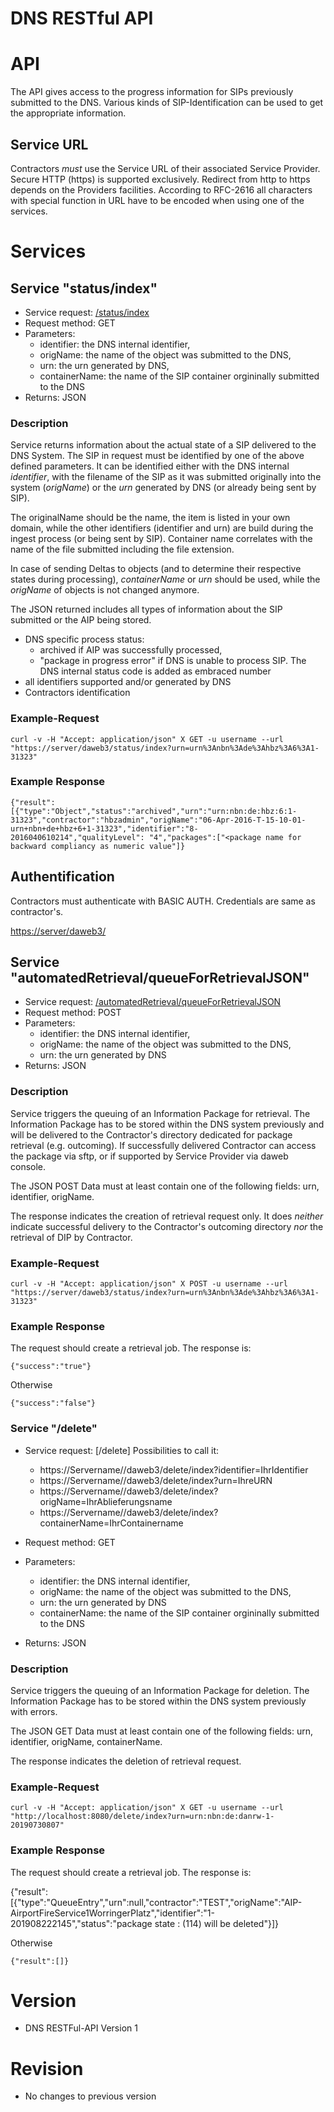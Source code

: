 DNS RESTful API             
========      

# API
The API gives access to the progress information for SIPs previously submitted to the DNS. Various kinds of SIP-Identification can be used to get the appropriate information.

## Service URL
Contractors *must* use the Service URL of their associated Service Provider. Secure HTTP (https) is supported exclusively. Redirect from http to https depends on the Providers facilities.  According to RFC-2616 all characters with special function in URL have to be encoded when using one of the services.

# Services

## Service "status/index"

* Service request: [/status/index](https://server/daweb3/status/index)
* Request method: GET
* Parameters:
    * identifier: the DNS internal identifier,
    * origName: the name of the object was submitted to the DNS,
    * urn: the urn generated by DNS,
    * containerName: the name of the SIP container orgininally submitted to the DNS
* Returns: JSON

### Description

Service returns information about the actual state of a SIP delivered to the DNS System. The SIP in request must be identified by one of the above defined parameters. It can be identified either with the DNS internal *identifier*, with the filename of the SIP as it was submitted originally into the system (*origName*) or the *urn* generated by DNS (or already being sent by SIP). 

The originalName should be the name, the item is listed in your own domain, while the other identifiers (identifier and urn) are build during the ingest process (or being sent by SIP). Container name correlates with the name of the file submitted including the file extension.

In case of sending Deltas to objects (and to determine their respective states during processing), *containerName* or *urn* should be used, while the *origName* of objects is not changed anymore. 

The JSON returned includes all types of information about the SIP submitted or the AIP being stored. 

* DNS specific process status: 
    * archived if AIP was successfully processed, 
    * "package in progress error" if DNS is unable to process SIP. The DNS internal status code is added as embraced number 
* all identifiers supported and/or generated by DNS
* Contractors identification

### Example-Request

    curl -v -H "Accept: application/json" X GET -u username --url "https://server/daweb3/status/index?urn=urn%3Anbn%3Ade%3Ahbz%3A6%3A1-31323"

### Example Response    

    {"result":
    [{"type":"Object","status":"archived","urn":"urn:nbn:de:hbz:6:1-31323","contractor":"hbzadmin","origName":"06-Apr-2016-T-15-10-01-urn+nbn+de+hbz+6+1-31323","identifier":"8-2016040610214","qualityLevel": "4","packages":["<package name for backward compliancy as numeric value"]}
## Authentification

Contractors must authenticate with BASIC AUTH. Credentials are same as contractor's.

[https://server/daweb3/](https://Server/daweb3/)

## Service "automatedRetrieval/queueForRetrievalJSON"

* Service request: [/automatedRetrieval/queueForRetrievalJSON](https://server/daweb3/automatedRetrieval/queueForRetrievalJSON)
* Request method: POST
* Parameters:
    * identifier: the DNS internal identifier,
    * origName: the name of the object was submitted to the DNS,
    * urn: the urn generated by DNS
* Returns: JSON


### Description
Service triggers the queuing of an Information Package for retrieval. The Information Package has to be stored within the DNS system previously and will be delivered to the Contractor's directory dedicated for package retrieval (e.g. outcoming). If successfully delivered Contractor can access the package via sftp, or if supported by Service Provider via daweb console.

The JSON POST Data must at least contain one of the following fields: urn, identifier, origName.

The response indicates the creation of retrieval request only. It does *neither* indicate successful delivery to the Contractor's outcoming directory *nor* the retrieval of DIP by Contractor.

### Example-Request

    curl -v -H "Accept: application/json" X POST -u username --url "https://server/daweb3/status/index?urn=urn%3Anbn%3Ade%3Ahbz%3A6%3A1-31323"

### Example Response    

The request should create a retrieval job. The response is: 

    {"success":"true"}
    
Otherwise 

    {"success":"false"}

### Service "/delete"

* Service request: [/delete]
    Possibilities to call it: 
    * https://Servername//daweb3/delete/index?identifier=IhrIdentifier 
    * https://Servername//daweb3/delete/index?urn=IhreURN
    * https://Servername//daweb3/delete/index?origName=IhrAblieferungsname
    * https://Servername//daweb3/delete/index?containerName=IhrContainername 
    
* Request method: GET
* Parameters:
    * identifier: the DNS internal identifier,
    * origName: the name of the object was submitted to the DNS,
    * urn: the urn generated by DNS
    * containerName: the name of the SIP container orgininally submitted to the DNS
* Returns: JSON


### Description
Service triggers the queuing of an Information Package for deletion. The Information Package has to be stored within the DNS system previously with errors.

The JSON GET Data must at least contain one of the following fields: urn, identifier, origName, containerName.

The response indicates the deletion of retrieval request. 

### Example-Request

    curl -v -H "Accept: application/json" X GET -u username --url "http://localhost:8080/delete/index?urn=urn:nbn:de:danrw-1-20190730807"

### Example Response    

The request should create a retrieval job. The response is: 

   {"result":[{"type":"QueueEntry","urn":null,"contractor":"TEST","origName":"AIP-AirportFireService1WorringerPlatz","identifier":"1-201908222145","status":"package state : (114)  will be deleted"}]}
    
Otherwise 

	{"result":[]}
   
    
# Version

* DNS RESTFul-API Version 1

# Revision

* No changes to previous version  
